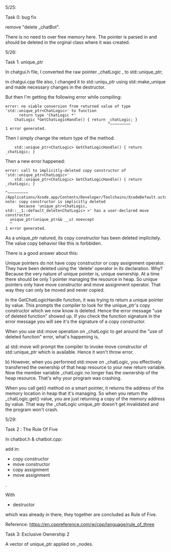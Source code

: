 5/25:

Task 0: bug fix

remove "delete _chatBot".

There is no need to over free memory here. The pointer is parsed in and should be deleted in the orginal class where it was created.

5/26:

Task 1: unique_ptr

In chatgui.h file, I converted the raw pointer _chatLogic , to std::unique_ptr;

in chatgui.cpp file also, I changed it to std::uniqu_ptr using std::make_unique and made necessary changes in the destructor.

But then I'm getting the following error while compiling:

```
error: no viable conversion from returned value of type 'std::unique_ptr<ChatLogic>' to function
      return type 'ChatLogic *'
    ChatLogic *GetChatLogicHandle() { return _chatLogic; }
                                             ^~~~~~~~~~
1 error generated.
```

Then I simply change the return type of the method.

```
    std::unique_ptr<ChatLogic> GetChatLogicHandle() { return _chatLogic; }
```

Then a new error happened:

```
error: call to implicitly-deleted copy constructor of 'std::unique_ptr<ChatLogic>'
    std::unique_ptr<ChatLogic> GetChatLogicHandle() { return _chatLogic; }
                                                             ^~~~~~~~~~
/Applications/Xcode.app/Contents/Developer/Toolchains/XcodeDefault.xctoolchain/usr/bin/../include/c++/v1/memory:2493:3: note: copy constructor is implicitly deleted
      because 'unique_ptr<ChatLogic, std::__1::default_delete<ChatLogic> >' has a user-declared move constructor
  unique_ptr(unique_ptr&& __u) noexcept
  ^
1 error generated.
```

As a unique_ptr natured, its copy constructor has been deleted implicitely. The value copy behavior like this is forbbiden.

There is a good answer about this:

Unique pointers do not have copy constructor or copy assignment operator. They have been deleted using the 'delete' operator in its declaration. Why? Because the very nature of unique pointer is, unique ownership. At a time there should be only 1 pointer managing the resource in heap. So unique pointers only have move constructor and move assignment operator. That way they can only be moved and never copied.

In the GetChatLogicHandle function, it was trying to return a unique pointer by value. This prompts the compiler to look for the unique_ptr's copy constructor which we now know is deleted. Hence the error message "use of deleted function" showed up. If you check the function signature in the error message you will see it's the signature of a copy constructor.

When you use std::move operation on _chatLogic to get around the "use of deleted function" error, what's happening is,

a) std::move will prompt the compiler to invoke move constructor of std::unique_ptr which is available. Hence it won't throw error.

b) However, when you performed std::move on _chatLogic, you effectively transferred the ownership of that heap resource to your new return variable. Now the member variable _chatLogic no longer has the ownership of the heap resource. That's why your program was crashing.

When you call get() method on a smart pointer, it returns the address of the memory location in heap that it's managing. So when you return the _chatLogic.get() value, you are just returning a copy of the memory address by value. That way the _chatLogic unique_ptr doesn't get invalidated and the program won't crash.

5/29:

Task 2 : The Rule Of Five

In chatbot.h & chatbot.cpp:

add in:

  - copy constructor
  - move constructor
  - copy assignment
  - move assignment

.

With

  - destructor

which was already in there, they together are concluded as Rule of Five.

Reference: https://en.cppreference.com/w/cpp/language/rule_of_three

Task 3: Exclusive Ownership 2

A vector of unique_ptr applied on _nodes.
